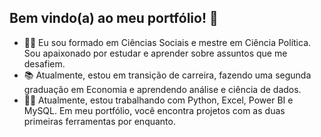 ## Bem vindo(a) ao meu portfólio! 👋

- 👨‍🏫 Eu sou formado em Ciências Sociais e mestre em Ciência Política. Sou apaixonado por estudar e aprender sobre assuntos que me desafiem.
- 📚 Atualmente, estou em transição de carreira, fazendo uma segunda graduação em Economia e aprendendo análise e ciência de dados.
- 👩‍💻 Atualmente, estou trabalhando com Python, Excel, Power BI e MySQL. Em meu portfólio, você encontra projetos com as duas primeiras ferramentas por enquanto.


